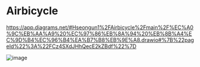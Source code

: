 ﻿# Airbicycle
 <a> https://app.diagrams.net/#Hseongun1%2FAirbicycle%2Fmain%2F%EC%A0%9C%EB%AA%A9%20%EC%97%86%EB%8A%94%20%EB%8B%A4%EC%9D%B4%EC%96%B4%EA%B7%B8%EB%9E%A8.drawio#%7B%22pageId%22%3A%22FCz4SXdJHhQecE2kZBdf%22%7D

![image](https://github.com/user-attachments/assets/7b4aadb4-eb66-42f5-81c7-35730e40ae50)
